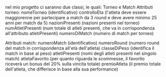 nel mio progetto ci saranno due classi, le quali: Torneo e Match
Attributi torneo:
nomeTorneo (identificativo)
controlloEta (l'atleta deve essere maggiorenne per partecipare a match da 3 round e deve avere minimo 25 anni per match da 5)
nazioniPresenti (nazioni presenti nel torneo)
numAtletiPresenti (num totale di atleti presenti, che va in corrispondenza all'attributo atletiPresenti)
numeroDiMatch (numero di match per torneo)


Attributi match:
numeroMatch (identificativo)
numeroRound (numero round del match in corrispondenza all'età dell'atleta)
classeDiPeso (identifica il match in base al peso)
atletiPresenti (nomi degli atleti presenti nel singolo match)
atletaFavorito (per quanto riguarda le scommesse, il favorito riceverà un bonus del 20% sulla vincita totale)
premioAtleta (il premio totale dell'atleta, che differisce in base alla sua performance)
